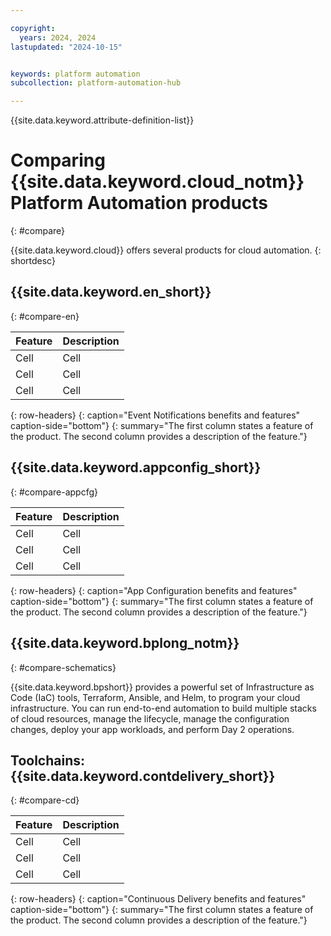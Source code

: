```yaml
---

copyright:
  years: 2024, 2024
lastupdated: "2024-10-15"


keywords: platform automation
subcollection: platform-automation-hub

---
```



{{site.data.keyword.attribute-definition-list}}

# Comparing {{site.data.keyword.cloud_notm}} Platform Automation products
{: #compare}

{{site.data.keyword.cloud}} offers several products for cloud automation.
{: shortdesc}

## {{site.data.keyword.en_short}}
{: #compare-en}

| Feature | Description | 
|----------|---------|
| Cell | Cell | 
| Cell | Cell | 
| Cell | Cell | 
{: row-headers}
{: caption="Event Notifications benefits and features" caption-side="bottom"}
{: summary="The first column states a feature of the product. The second column provides a description of the feature."}

## {{site.data.keyword.appconfig_short}}
{: #compare-appcfg}

| Feature | Description | 
|----------|---------|
| Cell | Cell | 
| Cell | Cell | 
| Cell | Cell | 
{: row-headers}
{: caption="App Configuration benefits and features" caption-side="bottom"}
{: summary="The first column states a feature of the product. The second column provides a description of the feature."}

## {{site.data.keyword.bplong_notm}}
{: #compare-schematics}

{{site.data.keyword.bpshort}} provides a powerful set of Infrastructure as Code (IaC) tools, Terraform, Ansible, and Helm, to program your cloud infrastructure. You can run end-to-end automation to build multiple stacks of cloud resources, manage the lifecycle, manage the configuration changes, deploy your app workloads, and perform Day 2 operations. 

## Toolchains: {{site.data.keyword.contdelivery_short}}
{: #compare-cd}

| Feature | Description | 
|----------|---------|
| Cell | Cell | 
| Cell | Cell | 
| Cell | Cell | 
{: row-headers}
{: caption="Continuous Delivery benefits and features" caption-side="bottom"}
{: summary="The first column states a feature of the product. The second column provides a description of the feature."}
